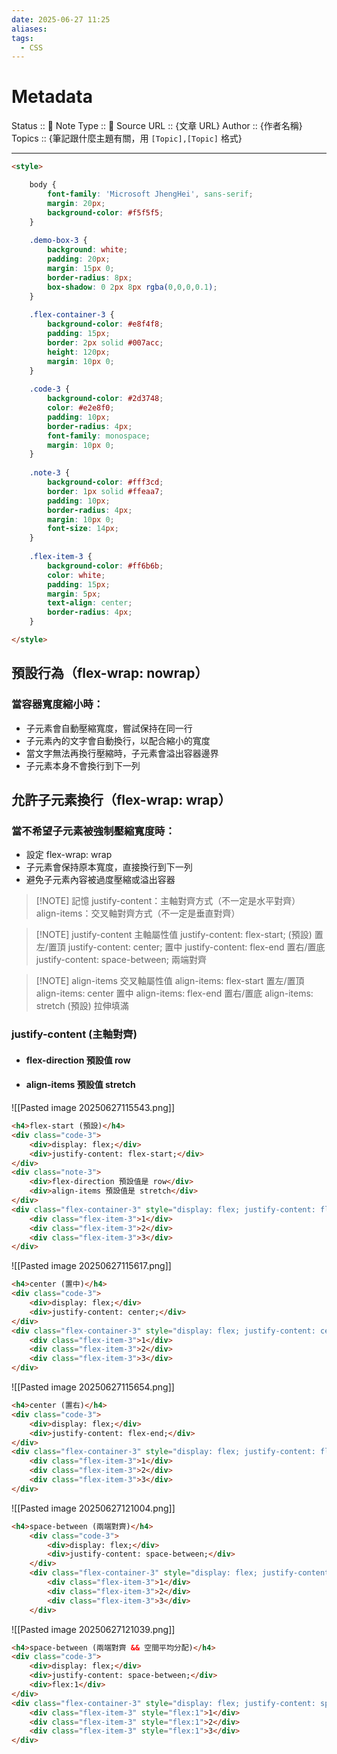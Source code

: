 ```yaml
---
date: 2025-06-27 11:25
aliases: 
tags:
  - CSS
---
```

# Metadata
Status :: 🌱
Note Type :: 📰
Source URL :: {文章 URL}
Author :: {作者名稱}
Topics :: {筆記跟什麼主題有關，用 `[Topic],[Topic]` 格式}

---

```html
<style>

	body {
		font-family: 'Microsoft JhengHei', sans-serif;
		margin: 20px;
		background-color: #f5f5f5;
	}
	
	.demo-box-3 {
		background: white;
		padding: 20px;
		margin: 15px 0;
		border-radius: 8px;
		box-shadow: 0 2px 8px rgba(0,0,0,0.1);
	}
	
	.flex-container-3 {
		background-color: #e8f4f8;
		padding: 15px;
		border: 2px solid #007acc;
		height: 120px;
		margin: 10px 0;
	}
	
	.code-3 {
		background-color: #2d3748;
		color: #e2e8f0;
		padding: 10px;
		border-radius: 4px;
		font-family: monospace;
		margin: 10px 0;
	}
	
	.note-3 {
		background-color: #fff3cd;
		border: 1px solid #ffeaa7;
		padding: 10px;
		border-radius: 4px;
		margin: 10px 0;
		font-size: 14px;
	}
	
	.flex-item-3 {
		background-color: #ff6b6b;
		color: white;
		padding: 15px;
		margin: 5px;
		text-align: center;
		border-radius: 4px;
	}

</style>
```

## 預設行為（flex-wrap: nowrap）	
### 當容器寬度縮小時：

- 子元素會自動壓縮寬度，嘗試保持在同一行
- 子元素內的文字會自動換行，以配合縮小的寬度
- 當文字無法再換行壓縮時，子元素會溢出容器邊界
- 子元素本身不會換行到下一列

## 允許子元素換行（flex-wrap: wrap）
### 當不希望子元素被強制壓縮寬度時：

- 設定 flex-wrap: wrap
- 子元素會保持原本寬度，直接換行到下一列
- 避免子元素內容被過度壓縮或溢出容器


> [!NOTE] 記憶
> justify-content：主軸對齊方式（不一定是水平對齊）
> align-items：交叉軸對齊方式（不一定是垂直對齊）


> [!NOTE] justify-content 主軸屬性值
> justify-content: flex-start;	(預設) 置左/置頂
> justify-content: center;		置中
> justify-content: flex-end 		置右/置底
> justify-content: space-between;	兩端對齊

> [!NOTE] align-items 交叉軸屬性值
> align-items: flex-start	置左/置頂
> align-items: center		置中
> align-items: flex-end	置右/置底
> align-items: stretch	(預設) 拉伸填滿


### justify-content (主軸對齊)
- #### flex-direction 預設值 row
- #### align-items 預設值 stretch

![[Pasted image 20250627115543.png]]

```html
<h4>flex-start (預設)</h4>
<div class="code-3">
	<div>display: flex;</div>
	<div>justify-content: flex-start;</div>
</div>
<div class="note-3">
	<div>flex-direction 預設值是 row</div>
	<div>align-items 預設值是 stretch</div>
</div>	
<div class="flex-container-3" style="display: flex; justify-content: flex-start;">
	<div class="flex-item-3">1</div>
	<div class="flex-item-3">2</div>
	<div class="flex-item-3">3</div>
</div>
```

![[Pasted image 20250627115617.png]]

```html
<h4>center (置中)</h4>
<div class="code-3">
	<div>display: flex;</div>
	<div>justify-content: center;</div>
</div>
<div class="flex-container-3" style="display: flex; justify-content: center;">
	<div class="flex-item-3">1</div>
	<div class="flex-item-3">2</div>
	<div class="flex-item-3">3</div>
</div>
```

![[Pasted image 20250627115654.png]]

```html
<h4>center (置右)</h4>
<div class="code-3">
	<div>display: flex;</div>
	<div>justify-content: flex-end;</div>
</div>
<div class="flex-container-3" style="display: flex; justify-content: flex-end;">
	<div class="flex-item-3">1</div>
	<div class="flex-item-3">2</div>
	<div class="flex-item-3">3</div>
</div>
```

![[Pasted image 20250627121004.png]]

```html
<h4>space-between (兩端對齊)</h4>
	<div class="code-3">
		<div>display: flex;</div>
		<div>justify-content: space-between;</div>
	</div>
	<div class="flex-container-3" style="display: flex; justify-content: space-between;">
		<div class="flex-item-3">1</div>
		<div class="flex-item-3">2</div>
		<div class="flex-item-3">3</div>
	</div>
```

![[Pasted image 20250627121039.png]]
```html
<h4>space-between (兩端對齊 && 空間平均分配)</h4>
<div class="code-3">
	<div>display: flex;</div>
	<div>justify-content: space-between;</div>
	<div>flex:1</div>
</div>
<div class="flex-container-3" style="display: flex; justify-content: space-between;">
	<div class="flex-item-3" style="flex:1">1</div>
	<div class="flex-item-3" style="flex:1">2</div>
	<div class="flex-item-3" style="flex:1">3</div>
</div>
```